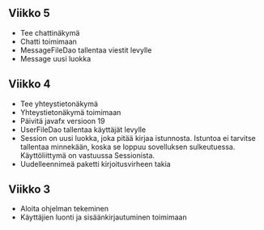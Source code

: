 
## Viikko 5
- Tee chattinäkymä
- Chatti toimimaan
- MessageFileDao tallentaa viestit levylle
- Message uusi luokka

## Viikko 4
- Tee yhteystietonäkymä
- Yhteystietonäkymä toimimaan
- Päivitä javafx versioon 19
- UserFileDao tallentaa käyttäjät levylle
- Session on uusi luokka, joka pitää kirjaa istunnosta. Istuntoa ei tarvitse tallentaa minnekään, koska se loppuu sovelluksen sulkeutuessa. Käyttöliittymä on vastuussa Sessionista.
- Uudelleennimeä paketti kirjoitusvirheen takia

## Viikko 3
- Aloita ohjelman tekeminen
- Käyttäjien luonti ja sisäänkirjautuminen toimimaan

